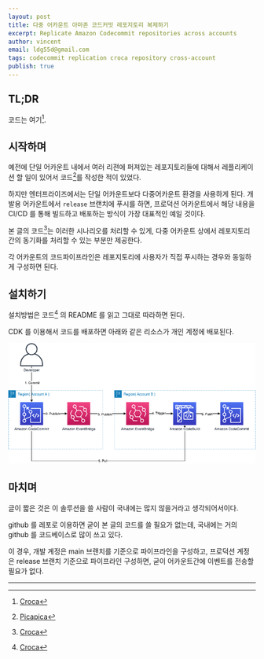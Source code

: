 ```yaml
---
layout: post
title: 다중 어카운트 아마존 코드커밋 레포지토리 복제하기
excerpt: Replicate Amazon Codecommit repositories across accounts
author: vincent
email: ldg55d@gmail.com
tags: codecommit replication croca repository cross-account
publish: true
---
```


## TL;DR

코드는 여기[^1].

## 시작하며

예전에 단일 어카운트 내에서 여러 리젼에 퍼져있는 레포지토리들에 대해서 레플리케이션 할 일이 있어서 코드[^2]를 작성한 적이 있었다.

하지만 엔터프라이즈에서는 단일 어카운트보다 다중어카운트 환경을 사용하게 된다. 개발용 어카운트에서 `release` 브랜치에 푸시를 하면, 프로덕션 어카운트에서 해당 내용을 CI/CD 를 통해 빌드하고 배포하는 방식이 가장 대표적인 예일 것이다.

본 글의 코드[^1]는 이러한 시나리오를 처리할 수 있게, 다중 어카운트 상에서 레포지토리간의 동기화를 처리할 수 있는 부분만 제공한다.

각 어카운트의 코드파이프라인은 레포지토리에 사용자가 직접 푸시하는 경우와 동일하게 구성하면 된다.

## 설치하기

설치방법은 코드[^1] 의 README 를 읽고 그대로 따라하면 된다.

CDK 를 이용해서 코드를 배포하면 아래와 같은 리소스가 개인 계정에 배포된다.

![](https://github.com/haandol/croca/raw/main/img/architecture.png)

## 마치며

글이 짧은 것은 이 솔루션을 쓸 사람이 국내에는 많지 않을거라고 생각되어서이다.

github 를 레포로 이용하면 굳이 본 글의 코드를 쓸 필요가 없는데, 국내에는 거의 github 를 코드베이스로 많이 쓰고 있다.

이 경우, 개발 계정은 main 브랜치를 기준으로 파이프라인을 구성하고, 프로덕션 계정은 release 브랜치 기준으로 파이프라인 구성하면, 굳이 어카운트간에 이벤트를 전송할 필요가 없다.

----

[^1]: [Croca](https://github.com/haandol/croca)
[^2]: [Picapica](https://github.com/haandol/croca)